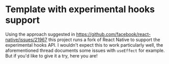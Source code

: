 # Template with experimental hooks support

Using the approach suggested in https://github.com/facebook/react-native/issues/21967 this project runs a fork of React Native to support the experimental hooks API. I wouldn't expect this to work particularly well, the aforementioned thread documents some issues with `useEffect` for example. But if you'd like to give it a try, here you are!
